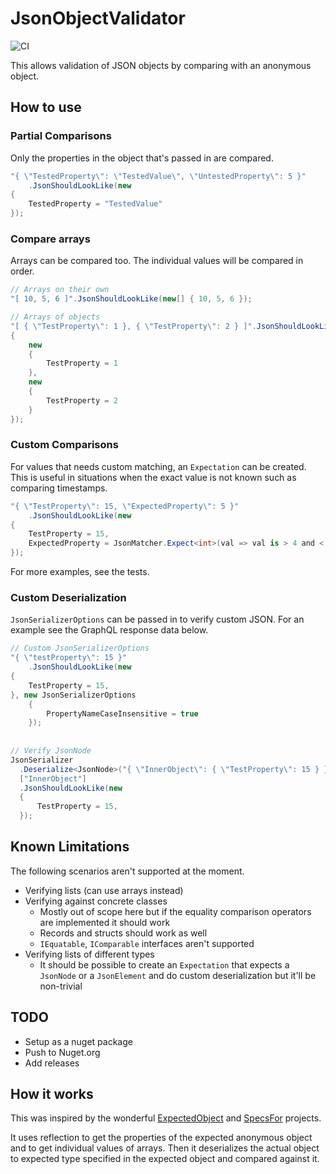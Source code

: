 # JsonObjectValidator

![CI](https://github.com/YashanFernando/JsonObjectValidator/actions/workflows/build.yml/badge.svg)

This allows validation of JSON objects by comparing with an anonymous object.

## How to use

### Partial Comparisons

Only the properties in the object that's passed in are compared.
```csharp
"{ \"TestedProperty\": \"TestedValue\", \"UntestedProperty\": 5 }"
    .JsonShouldLookLike(new
{
    TestedProperty = "TestedValue"
});
```

### Compare arrays

Arrays can be compared too. The individual values will be compared in order.
```csharp
// Arrays on their own
"[ 10, 5, 6 ]".JsonShouldLookLike(new[] { 10, 5, 6 });

// Arrays of objects
"[ { \"TestProperty\": 1 }, { \"TestProperty\": 2 } ]".JsonShouldLookLike(new[]
{
    new
    {
        TestProperty = 1
    },
    new
    {
        TestProperty = 2
    }
});
```

### Custom Comparisons

For values that needs custom matching, an `Expectation` can be created. This is useful in situations when the exact value is not known such as comparing timestamps.

```csharp
"{ \"TestProperty\": 15, \"ExpectedProperty\": 5 }"
    .JsonShouldLookLike(new
{
    TestProperty = 15,
    ExpectedProperty = JsonMatcher.Expect<int>(val => val is > 4 and < 15)
});
```

For more examples, see the tests.

### Custom Deserialization

`JsonSerializerOptions` can be passed in to verify custom JSON. For an example see the GraphQL response data below.
```csharp
// Custom JsonSerializerOptions
"{ \"testProperty\": 15 }"
    .JsonShouldLookLike(new
{
    TestProperty = 15,
}, new JsonSerializerOptions
    {
        PropertyNameCaseInsensitive = true
    });
    
    
// Verify JsonNode
JsonSerializer
  .Deserialize<JsonNode>("{ \"InnerObject\": { \"TestProperty\": 15 } }")!
  ["InnerObject"]
  .JsonShouldLookLike(new
  {
      TestProperty = 15,
  });
```


## Known Limitations

The following scenarios aren't supported at the moment.

- Verifying lists (can use arrays instead)
- Verifying against concrete classes 
  - Mostly out of scope here but if the equality comparison operators are implemented it should work
  - Records and structs should work as well
  - `IEquatable`, `IComparable` interfaces aren't supported
- Verifying lists of different types
  - It should be possible to create an `Expectation` that expects a `JsonNode` or a `JsonElement` and do custom deserialization but it'll be non-trivial

## TODO

- Setup as a nuget package
- Push to Nuget.org
- Add releases

## How it works

This was inspired by the wonderful [ExpectedObject](https://github.com/derekgreer/expectedObjects) and [SpecsFor](https://github.com/MattHoneycutt/SpecsFor) projects.

It uses reflection to get the properties of the expected anonymous object and to get individual values of arrays. Then it deserializes the actual object to expected type specified in the expected object and compared against it.
